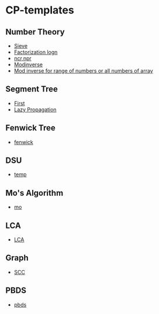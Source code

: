 # CP-templates

## Number Theory
- [Sieve](https://github.com/tusharjaiswal123/CP-templates/blob/main/Sieve%20of%20eratosthenes.cpp)
- [Factorization logn](https://github.com/tusharjaiswal123/CP-templates/blob/main/prime%20factorization%20log%20n.cpp)
- [ncr,npr](https://github.com/tusharjaiswal123/CP-templates/blob/main/nCr,%20nPr.cpp)
- [Modinverse](https://github.com/tusharjaiswal123/CP-templates/blob/main/Modinv(extended%20euclid's).cpp)
- [Mod inverse for range of numbers or all numbers of array](https://github.com/tusharjaiswal123/CP-templates/blob/main/Modulo%20Inverse%20for%20N%20numbers.cpp)


## Segment Tree
- [First](https://github.com/tusharjaiswal123/CP-templates/blob/main/SegmentTree.cpp)
- [Lazy Propagation](https://github.com/tusharjaiswal123/CP-templates/blob/main/lazy_propagation.cpp)


## Fenwick Tree
- [fenwick](https://github.com/tusharjaiswal123/CP-templates/blob/main/fenwick%20tree.cpp)


## DSU
- [temp](https://github.com/tusharjaiswal123/CP-templates/blob/main/dsu.cpp)

## Mo's Algorithm
- [mo](https://github.com/tusharjaiswal123/CP-templates/blob/main/Mo's%20algo%20(Sqrt%20Decomposition).cpp)

## LCA
- [LCA](https://github.com/tusharjaiswal123/CP-templates/blob/main/LCA.cpp)

## Graph
- [SCC](https://github.com/tusharjaiswal123/CP-templates/blob/main/SCC.cpp)

## PBDS
- [pbds](https://github.com/tusharjaiswal123/CP-templates/blob/main/pbds.cpp)
